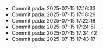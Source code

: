 
- Commit pada: 2025-07-15 17:16:33
- Commit pada: 2025-07-15 17:18:29
- Commit pada: 2025-07-15 17:22:18
- Commit pada: 2025-07-15 17:24:51
- Commit pada: 2025-07-15 17:34:42
- Commit pada: 2025-07-15 17:43:17
